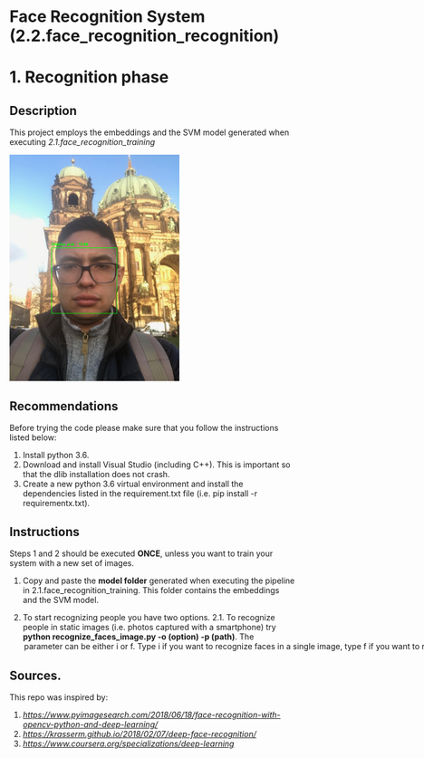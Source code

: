 # Face Recognition System (2.2.face_recognition_recognition)

# 1. Recognition phase

## Description
This project employs the embeddings and the SVM model generated  when executing *2.1.face_recognition_training*

 <img src="explanation/xd.png" width="300"/>


## Recommendations

Before trying the code please make sure that you follow the instructions listed below:

1. Install python 3.6.
2. Download and install Visual Studio (including C++). This is important so that the dlib installation does not crash.
3. Create a new python 3.6 virtual environment and install the dependencies listed in the requirement.txt file (i.e. pip install -r requirementx.txt).


## Instructions
Steps 1 and 2 should be executed **ONCE**, unless you want to train your system with a new set of images.

1. Copy and paste the **model folder** generated when executing the pipeline in 2.1.face_recognition_training. This folder contains the embeddings and the SVM model.

2. To start recognizing people you have two options. 
2.1. To recognize people in static images (i.e. photos captured with a smartphone)  try **python recognize_faces_image.py -o (option) -p (path)**. The <option> parameter can be either i or f. Type *i* if you want to recognize faces in a single image, type *f* if you want to recognize faces inside a folder containing several images. 
The <path> option is the pointing to the image(s) to be recognized. If you typed i as option, it is expected to be a path pointing to a single file, if you typed f it is expected to be a path pointing to a folder.
2.2. To test your system real time with your laptop camera try  **python recognize_face_in_video.py**

## Sources.

This repo was inspired by:

1. *https://www.pyimagesearch.com/2018/06/18/face-recognition-with-opencv-python-and-deep-learning/*
2. *https://krasserm.github.io/2018/02/07/deep-face-recognition/*
3. *https://www.coursera.org/specializations/deep-learning*
